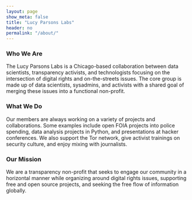 ```yaml
---
layout: page
show_meta: false
title: "Lucy Parsons Labs"
header: no
permalink: "/about/"
---
```


### Who We Are
The Lucy Parsons Labs is a Chicago-based collaboration between data scientists, transparency activists, and technologists focusing on the intersection of digital rights and on-the-streets issues. The core group is made up of data scientists, sysadmins, and activists with a shared goal of merging these issues into a functional non-profit.

### What We Do
Our members are always working on a variety of projects and collaborations. Some examples include open FOIA projects into police spending, data analysis projects in Python, and presentations at hacker conferences. We also support the Tor network, give activist trainings on security culture, and enjoy mixing with journalists.

### Our Mission
We are a transparency non-profit that seeks to engage our community in a horizontal manner while organizing around digital rights issues, supporting free and open source projects, and seeking the free flow of information globally.
